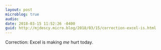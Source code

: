 ```yaml
---
layout: post
microblog: true
audio: 
date: 2018-03-15 11:52:26 -0400
guid: http://mjdescy.micro.blog/2018/03/15/correction-excel-is.html
---
```

Correction: Excel is making _me_ hurt today.
